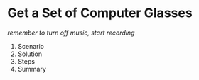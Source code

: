 # Get a Set of Computer Glasses

*remember to turn off music, start recording*

1. Scenario
2. Solution
3. Steps
4. Summary

